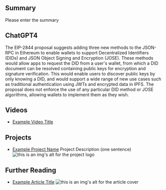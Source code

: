 ## Summary

Please enter the summary

## ChatGPT4

The EIP-2844 proposal suggests adding three new methods to the JSON-RPC in Ethereum to enable wallets to support Decentralized Identifiers (DIDs) and JSON Object Signing and Encryption (JOSE). These methods would allow apps to request the DID from a user's wallet, from which a DID document can be resolved containing public keys for encryption and signature verification. This would enable users to discover public keys by only knowing a DID, and would support a wide range of new use cases such as traditional authentication using JWTs and encrypted data in IPFS. The proposal does not enforce the use of any particular DID method or JOSE algorithms, allowing wallets to implement them as they wish.

## Videos

- [Example Video Title](https://www.youtube.com/watch?v=TDGq4aeevgY)

## Projects

- [Example Project Name](https://xxxx.xxx/xxxxx) Project Description (one sentence) ![this is an img's alt for the project logo](https://xxxx.xxx/project-logo.xxx)

## Further Reading

- [Example Article Title](https://xxxx.xxx/xxxxx) ![this is an img's alt for the article cover](https://xxxx.xxx/article-cover.xxx)
